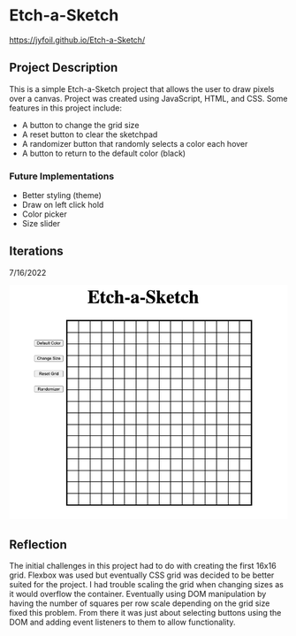 # Etch-a-Sketch

https://jyfoil.github.io/Etch-a-Sketch/

## Project Description

This is a simple Etch-a-Sketch project that allows the user to draw pixels over a canvas. Project was created using JavaScript, HTML, and CSS. Some features in this project include:

- A button to change the grid size
- A reset button to clear the sketchpad
- A randomizer button that randomly selects a color each hover
- A button to return to the default color (black)

### Future Implementations

- Better styling (theme)
- Draw on left click hold
- Color picker
- Size slider

## Iterations

7/16/2022

![](img/sketchpad.png)

## Reflection

The initial challenges in this project had to do with creating the first 16x16 grid. Flexbox was used but eventually CSS grid was decided to be better suited for the project. I had trouble scaling the grid when changing sizes as it would overflow the container. Eventually using DOM manipulation by having the number of squares per row scale depending on the grid size fixed this problem. From there it was just about selecting buttons using the DOM and adding event listeners to them to allow functionality.
